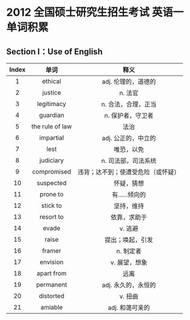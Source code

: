 # 2012 全国硕士研究生招生考试 英语一 单词积累

## Section I：Use of English

| Index |      单词       |                释义                |
| :---: | :-------------: | :--------------------------------: |
|   1   |     ethical     |        adj. 伦理的，道德的         |
|   2   |     justice     |              n. 法官               |
|   3   |   legitimacy    |        n. 合法，合理，正当         |
|   4   |    guardian     |         n. 保护者，守卫者          |
|   5   | the rule of law |                法治                |
|   6   |    impartial    |        adj. 公正的，中立的         |
|   7   |      lest       |             唯恐，以免             |
|   8   |    judiciary    |        n. 司法部，司法系统         |
|   9   |   compromised   | 违背；达不到；使遭受危险（或怀疑） |
|  10   |    suspected    |             怀疑，猜想             |
|  11   |    prone to     |           有......倾向的           |
|  12   |    stick to     |             坚持，维持             |
|  13   |    resort to    |            依靠，求助于            |
|  14   |      evade      |              v. 逃避               |
|  15   |      raise      |          提出；唤起，引发          |
|  16   |     framer      |             n. 制定者              |
|  17   |    envision     |           v. 展望，想象            |
|  18   |   apart from    |                远离                |
|  19   |    permanent    |        adj. 永久的，永恒的         |
|  20   |    distorted    |              v. 扭曲               |
|  21   |     amiable     |          adj. 和蔼可亲的           |